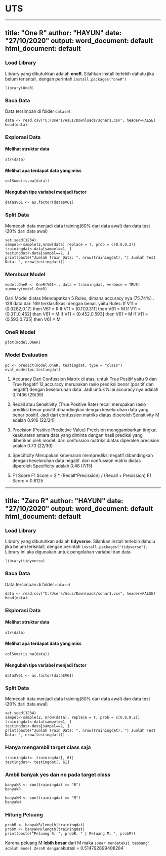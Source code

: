 # UTS
---
title: "One R"
author: "HAYUN"
date: "27/10/2020"
output:
  word_document: default
  html_document: default
---

### Load Library
Library yang dibutuhkan adalah **oneR**. Silahkan install terlebih dahulu jika belum terisntall, dengan perintah `install.packages("oneR")`
```{r}
library(OneR)
```

### Baca Data
Data tersimpan di folder `dataset`
```{r}
data <- read.csv("C:/Users/Asus/Downloads/sonar1.csv", header=FALSE)
head(data)
```

### Explorasi Data
#### Melihat struktur data
```{r}
str(data)
```

#### Melihat apa terdapat data yang miss
```{r}
colSums(is.na(data))
```
#### Mengubah tipe variabel menjadi factor
```{r}
data$V61 <- as.factor(data$V61)
```

### Split Data
Memecah data menjadi data training(80% dari data awal) dan data test (20% dari data awal)
```{r}
set.seed(1234)
sampel<-sample(2,nrow(data),replace = T, prob = c(0.8,0.2))
trainingdat<-data[sampel==1, ]
testingdat<-data[sampel==2, ]
print(paste("Jumlah Train Data: ", nrow(trainingdat), "| Jumlah Test Data: ", nrow(testingdat)))
```

### Membuat Model
```{r}
model.OneR <- OneR(V61~., data = trainingdat, verbose = TRUE)
summary(model.OneR)
```
Dari Model diatas Mendapatkan 5 Rules, dimana accuracy nya (75.74%) . 128  data dari 169  terklasifikasi dengan benar. yaitu
Rules:
If V11 = (0.0282,0.17] then V61 = R
If V11 = (0.17,0.311]  then V61 = M
If V11 = (0.311,0.452] then V61 = M
If V11 = (0.452,0.593] then V61 = M
If V11 = (0.593,0.735] then V61 = M

### OneR Model
```{r}
plot(model.OneR)
```
### Model Evaluation
```{r}
pc <- predict(model.OneR, testingdat, type = "class")
eval_model(pc,testingdat)
```

1. Accuracy
Dari Confussion Matrix di atas, untuk True Positif yaitu 9 dan True Negatif 12,accuracy merupakan rasio prediksi benar (positif dan negatif) dengan keseluruhan data. Jadi untuk Nilai accuracy nya adalah 0.7436 (29/39)

2. Recall atau Sensitivity (True Positive Rate)
recall merupakan rasio prediksi benar positif dibandingkan dengan keseluruhan data yang benar positif. 
Jadi dari confussion matriks diatas diperoleh Sensitivity M adalah 0.916 (22/24)

3. Precision (Positive Predictive Value)
Precision menggambarkan tingkat keakuratan antara data yang diminta dengan hasil prediksi yang diberikan oleh model.
dari confussion matriks diatas diperoleh precision adalah 0.73 (22/30)

4. Specificity
Merupakan kebenaran memprediksi negatif dibandingkan dengan keseluruhan data negatif.
dari confussion matrix diatas diperoleh Specificity adalah 0.46 (7/15)

5. F1 Score
F1 Score = 2 * (Recall*Precission) / (Recall + Precission)
F1 Score = 0.8125




---
title: "Zero R"
author: "HAYUN"
date: "27/10/2020"
output:
  word_document: default
  html_document: default
---

### Load Library
Library yang dibutuhkan adalah **tidyverse**. Silahkan install terlebih dahulu jika belum terisntall, dengan perintah `install.packages("tidyverse")`. Library ini aka digunakan untuk pengolahan variabel dan data.

```{r message=FALSE, warning=FALSE}
library(tidyverse)
```

### Baca Data
Data tersimpan di folder `dataset`
```{r}
data <- read.csv("C:/Users/Asus/Downloads/sonar1.csv", header=FALSE)
head(data)
```

### Ekplorasi Data
#### Melihat struktur data
```{r}
str(data)
```

#### Melihat apa terdapat data yang miss 
```{r}
colSums(is.na(data))
```

#### Mengubah tipe variabel menjadi factor
```{r}
data$V61 <- as.factor(data$V61)
```

### Split Data
Memecah data menjadi data training(80% dari data awal) dan data test (20% dari data awal)
```{r}
set.seed(1234)
sampel<-sample(2, nrow(data), replace = T, prob = c(0.8,0.2))
trainingdat<-data[sampel==1, ]
testingdat<-data[sampel==2, ]
print(paste("Jumlah Train Data: ", nrow(trainingdat), "| Jumlah Test Data: ", nrow(testingdat)))
```

### Hanya mengambil target class saja
```{r}
trainingdat<- trainingdat[, 61]
testingdat<- testingdat[, 61]
```

### Ambil banyak yes dan no pada target class
```{r}
banyakR <- sum(trainingdat == "R")
banyakR
```

```{r}
banyakM <- sum(trainingdat == "M")
banyakM
```

### Hitung Peluang
```{r}
probR <- banyakR/length(trainingdat)
probM <- banyakM/length(trainingdat)
print(paste("Peluang R: ", probR, " | Peluang M: ", probM))
```
Karena peluang M **lebih besar** dari M maka ` sonar mendeteksi tambang' adalah model ZeroR dengan `akurasi = 0.514792899408284`

